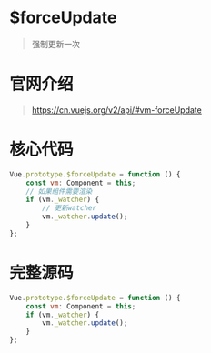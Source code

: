 <!--
 * @Author: zyxm5
 * @Date: 2021-01-21 06:27:34
 * @LastEditors: zyxm5
 * @LastEditTime: 2021-01-21 06:36:53
 * @Description: $forceUpdate源码分析
-->

# \$forceUpdate

> 强制更新一次

# 官网介绍

> https://cn.vuejs.org/v2/api/#vm-forceUpdate

# 核心代码

```js
Vue.prototype.$forceUpdate = function () {
    const vm: Component = this;
    // 如果组件需要渲染
    if (vm._watcher) {
        // 更新watcher
        vm._watcher.update();
    }
};
```

# 完整源码

```js
Vue.prototype.$forceUpdate = function () {
    const vm: Component = this;
    if (vm._watcher) {
        vm._watcher.update();
    }
};
```
